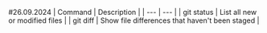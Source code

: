
#26.09.2024
| Command | Description |
| --- | --- |
| git status | List all new or modified files |
| git diff | Show file differences that haven't been staged |
